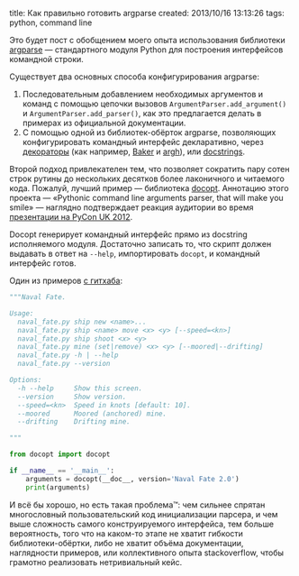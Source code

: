 title: Как правильно готовить argparse
created: 2013/10/16 13:13:26
tags: python, command line

Это будет пост с обобщением моего опыта использования библиотеки [argparse](http://docs.python.org/3.3/library/argparse.html) — стандартного модуля Python для построения интерфейсов командной строки.

Существует два основных способа конфигурирования argparse: 

1. Последовательным добавлением необходимых аргументов и команд с помощью цепочки вызовов `ArgumentParser.add_argument()` и `ArgumentParser.add_parser()`, как это предлагается делать в примерах из официальной документации.
2. С помощью одной из библиотек-обёрток argparse, позволяющих конфигурировать командный интерфейс декларативно, через [декораторы](http://www.python.org/dev/peps/pep-0318/) (как например, [Baker](https://bitbucket.org/mchaput/baker/) и [argh](https://pypi.python.org/pypi/argh)), или [docstrings](http://www.python.org/dev/peps/pep-0257/).

Второй подход привлекателен тем, что позволяет сократить пару сотен строк рутины до нескольких десятков более лаконичного и читаемого кода. Пожалуй, лучший пример — библиотека [docopt](http://docopt.org). Аннотацию этого проекта — «Pythonic command line arguments parser, that will make you smile» — наглядно подтверждает реакция аудитории во время [презентации на PyCon UK 2012](http://www.youtube.com/watch?v=pXhcPJK5cMc).

Docopt генерирует командный интерфейс прямо из docstring исполняемого модуля. Достаточно записать то, что скрипт должен выдавать в ответ на `--help`, импортировать `docopt`, и командный интерфейс готов.

Один из примеров [с гитхаба](https://github.com/docopt/docopt/tree/master/examples):

``` python
"""Naval Fate.

Usage:
  naval_fate.py ship new <name>...
  naval_fate.py ship <name> move <x> <y> [--speed=<kn>]
  naval_fate.py ship shoot <x> <y>
  naval_fate.py mine (set|remove) <x> <y> [--moored|--drifting]
  naval_fate.py -h | --help
  naval_fate.py --version

Options:
  -h --help     Show this screen.
  --version     Show version.
  --speed=<kn>  Speed in knots [default: 10].
  --moored      Moored (anchored) mine.
  --drifting    Drifting mine.

"""

from docopt import docopt

if __name__ == '__main__':
    arguments = docopt(__doc__, version='Naval Fate 2.0')
    print(arguments)
```

И всё бы хорошо, но есть такая проблема™: чем сильнее спрятан многословный пользовательский код инициализации парсера, и чем выше сложность самого конструируемого интерфейса, тем больше вероятность, того что на каком-то этапе не хватит гибкости библиотеки-обёртки, либо не хватит объёма документации, наглядности примеров, или коллективного опыта stackoverflow, чтобы грамотно реализовать нетривиальный кейс.

